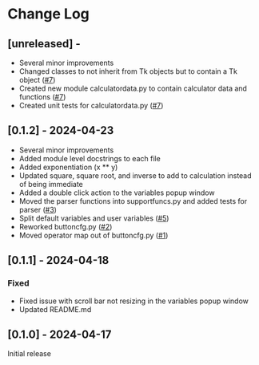 # Change Log


## [unreleased] - 

- Several minor improvements
- Changed classes to not inherit from Tk objects but to contain a Tk object ([#7](https://github.com/tombroth/guicalculator/issues/7))
- Created new module calculatordata.py to contain calculator data and functions ([#7](https://github.com/tombroth/guicalculator/issues/7))
- Created unit tests for calculatordata.py ([#7](https://github.com/tombroth/guicalculator/issues/7))


## [0.1.2] - 2024-04-23

- Several minor improvements
- Added module level docstrings to each file
- Added exponentiation (x ** y)
- Updated square, square root, and inverse to add to calculation instead of being immediate
- Added a double click action to the variables popup window
- Moved the parser functions into supportfuncs.py and added tests for parser ([#3](https://github.com/tombroth/guicalculator/issues/3))
- Split default variables and user variables ([#5](https://github.com/tombroth/guicalculator/issues/5))
- Reworked buttoncfg.py ([#2](https://github.com/tombroth/guicalculator/issues/2))
- Moved operator map out of buttoncfg.py ([#1](https://github.com/tombroth/guicalculator/issues/1))


## [0.1.1] - 2024-04-18

### Fixed

- Fixed issue with scroll bar not resizing in the variables popup window
- Updated README.md


## [0.1.0] - 2024-04-17

Initial release
